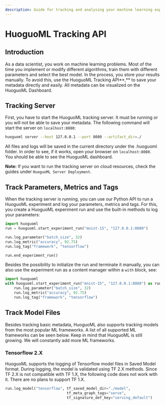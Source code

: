 ```yaml
---
description: Guide for tracking and analysing your machine learning experiments
---
```


# HuoguoML Tracking API

## Introduction

As a data scientist, you work on machine learning problems. Most of the time you implement or modify different algorithms, train them with different parameters and select the best model. In the process, you store your results manually. To avoid this, use the HuoguoML Tracking API**,** to save your metadata directly and easily. All metadata can be visualized on the HuoguoML Dashboard.

## Tracking Server

First, you have to start the HuoguoML tracking server. It must be running or you will not be able to save your metadata. The following command will start the server on `localhost:8080`:

```bash
huoguoml server --host 127.0.0.1 --port 8080 --artifact_dir=./
```

All files and logs will be saved in the current directory under the .huoguoml folder. In order to see, if it works, open your browser on `localhost:8080`. You should be able to see the HuoguoML dashboard.

**Note:** If you want to run the tracking server on cloud resources, check the guides under `HuoguoML Server Deployment`.

## Track Parameters, Metrics and Tags

When the tracking server is running, you can use our Python API to run a HuoguoML experiment and log your parameters, metrics and tags. For this, you create a HuoguoML experiment run and use the built-in methods to log your parameters:

```python
import huoguoml
run = huoguoml.start_experiment_run("mnist-15", "127.0.0.1:8080")

run.log_parameter("batch_size", 32)
run.log_metric("accuracy", 92.75)
run.log_tag("framework", "tensorflow")

run.end_experiment_run()
```

Besides the possibility to initialize the run and terminate it manually, you can also use the experiment run as a content manager within a `with` block, see:

```python
import huoguoml
with huoguoml.start_experiment_run("mnist-15", "127.0.0.1:8080") as run:
    run.log_parameter("batch_size", 32)
    run.log_metric("accuracy", 92.75)
    run.log_tag("framework", "tensorflow")
```

## Track Model Files

Besides tracking basic metadata, HuoguoML also supports tracking models from the most popular ML frameworks. A list of all supported ML frameworks can be seen below. Keep in mind that HuoguoML is still growing. We will constantly add more ML frameworks.

### Tensorflow 2.X

HuoguoML supports the logging of Tensorflow model files in Saved Model format. During logging, the model is validated using TF 2.X methods. Since TF 2.X is not compatible with TF 1.X, the following code does not work with it. There are no plans to support TF 1.X.

```python
run.log_model("tensorflow", tf_saved_model_dir="./model",
                            tf_meta_graph_tags="serve",
                            tf_signature_def_key="serving_default")
```

